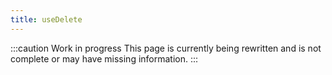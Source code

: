 ```yaml
---
title: useDelete
---
```


:::caution Work in progress
This page is currently being rewritten and is not complete or may have missing information.
:::